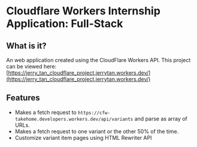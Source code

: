 # Cloudflare Workers Internship Application: Full-Stack

## What is it?

An web application created using the CloudFlare Workers API. This project can be viewed here: [https://jerry_tan_cloudflare_project.jerrytan.workers.dev/](https://jerry_tan_cloudflare_project.jerrytan.workers.dev/)

## Features

- Makes a fetch request to `https://cfw-takehome.developers.workers.dev/api/variants` and parse as array of URLs.
- Makes a fetch request to one variant or the other 50% of the time.
- Customize variant item pages using HTML Rewriter API

